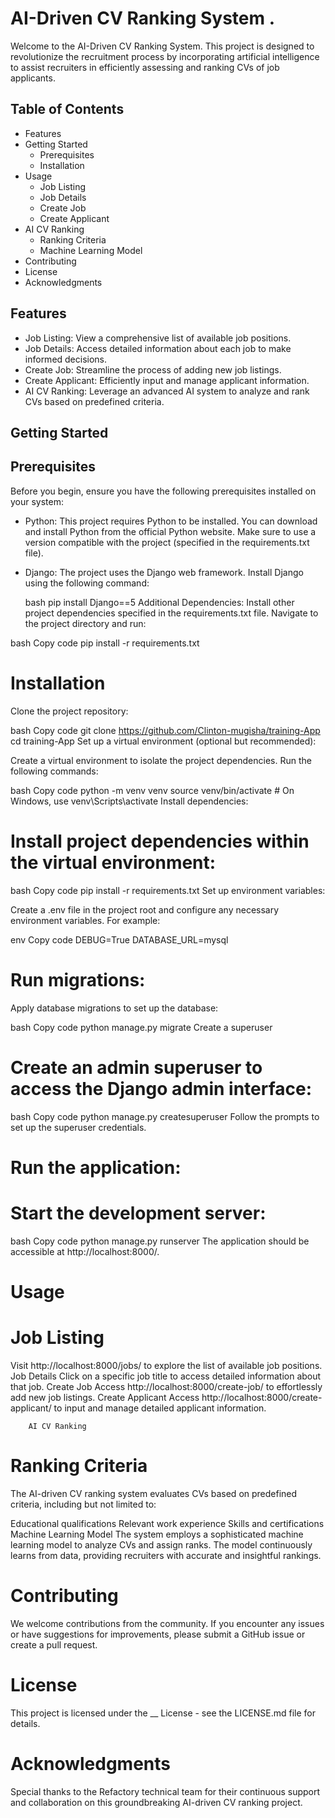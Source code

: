 # AI-Driven CV Ranking System .

Welcome to the AI-Driven CV Ranking System. This project is designed to revolutionize the recruitment process by incorporating artificial intelligence to assist recruiters in efficiently assessing and ranking CVs of job applicants.

## Table of Contents

- Features
- Getting Started
  - Prerequisites
  - Installation
- Usage
  - Job Listing
  - Job Details
  - Create Job
  - Create Applicant
- AI CV Ranking
  - Ranking Criteria
  - Machine Learning Model
- Contributing
- License
- Acknowledgments

## Features

- Job Listing: View a comprehensive list of available job positions.
- Job Details: Access detailed information about each job to make informed decisions.
- Create Job: Streamline the process of adding new job listings.
- Create Applicant: Efficiently input and manage applicant information.
- AI CV Ranking: Leverage an advanced AI system to analyze and rank CVs based on predefined criteria.

## Getting Started

## Prerequisites

Before you begin, ensure you have the following prerequisites installed on your system:

- Python: This project requires Python to be installed. You can download and install Python from the official Python website. Make sure to use a version compatible with the project (specified in the requirements.txt file).

- Django: The project uses the Django web framework. Install Django using the following command:

  bash
  pip install Django==5
Additional Dependencies: Install other project dependencies specified in the requirements.txt file. Navigate to the project directory and run:

bash
Copy code
pip install -r requirements.txt

# Installation
Clone the project repository:

bash
Copy code
git clone https://github.com/Clinton-mugisha/training-App
cd training-App
Set up a virtual environment (optional but recommended):

Create a virtual environment to isolate the project dependencies. Run the following commands:

bash
Copy code
python -m venv venv
source venv/bin/activate  # On Windows, use venv\Scripts\activate
Install dependencies:

# Install project dependencies within the virtual environment:

bash
Copy code
pip install -r requirements.txt
Set up environment variables:

Create a .env file in the project root and configure any necessary environment variables. For example:

env
Copy code
DEBUG=True
DATABASE_URL=mysql


# Run migrations:

Apply database migrations to set up the database:

bash
Copy code
python manage.py migrate
Create a superuser 

# Create an admin superuser to access the Django admin interface:

bash
Copy code
python manage.py createsuperuser
Follow the prompts to set up the superuser credentials.

# Run the application:

# Start the development server:

bash
Copy code
python manage.py runserver
The application should be accessible at http://localhost:8000/.

# Usage
# Job Listing
Visit http://localhost:8000/jobs/ to explore the list of available job positions.
Job Details
Click on a specific job title to access detailed information about that job.
Create Job
Access http://localhost:8000/create-job/ to effortlessly add new job listings.
Create Applicant
Access http://localhost:8000/create-applicant/ to input and manage detailed applicant information.

        AI CV Ranking
# Ranking Criteria
The AI-driven CV ranking system evaluates CVs based on predefined criteria, including but not limited to:

Educational qualifications
Relevant work experience
Skills and certifications
Machine Learning Model
The system employs a sophisticated machine learning model to analyze CVs and assign ranks. The model continuously learns from data, providing recruiters with accurate and insightful rankings.

# Contributing
We welcome contributions from the community. If you encounter any issues or have suggestions for improvements, please submit a GitHub issue or create a pull request.

# License
This project is licensed under the __ License - see the LICENSE.md file for details.

# Acknowledgments
Special thanks to the Refactory technical team for their continuous support and collaboration on this groundbreaking AI-driven CV ranking project.
